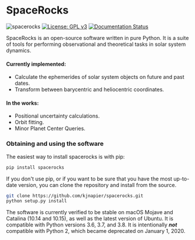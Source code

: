 # SpaceRocks
![spacerocks](https://github.com/kjnapes/spacerocks/workflows/spacerocks/badge.svg?branch=master)
[![License: GPL v3](https://img.shields.io/badge/License-GPLv3-blue.svg)](https://www.gnu.org/licenses/gpl-3.0)
[![Documentation Status](https://readthedocs.org/projects/spacerocks/badge/?version=latest)](https://spacerocks.readthedocs.io/en/latest/?badge=latest)

SpaceRocks is an open-source software written in pure Python. It is a suite of tools for performing observational and theoretical tasks in solar system dynamics.

#### Currently implemented:

- Calculate the ephemerides of solar system objects on future and past dates.
- Transform between barycentric and heliocentric coordinates.

#### In the works:

- Positional uncertainty calculations.
- Orbit fitting.
- Minor Planet Center Queries.



### Obtaining and using the software

The easiest way to install spacerocks is with pip:

```zsh
pip install spacerocks
```

If you don't use pip, or if you want to be sure that you have the most up-to-date version, you can clone the repository and install from the source.

```zsh
git clone https://github.com/kjnapier/spacerocks.git
python setup.py install
```

The software is currently verified to be stable on macOS Mojave and Catalina (10.14 and 10.15), as well as the latest version of Ubuntu. It is compatible with Python versions 3.6, 3.7, and 3.8. It is intentionally ***not*** compatible with Python 2, which became deprecated on January 1, 2020.
